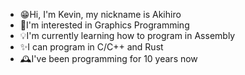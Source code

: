 - 😁Hi, I'm Kevin, my nickname is Akihiro
- 👾I'm interested in Graphics Programming
- 💡I'm currently learning how to program in Assembly
- ✨I can program in C/C++ and Rust
- 🕰️I've been programming for 10 years now
